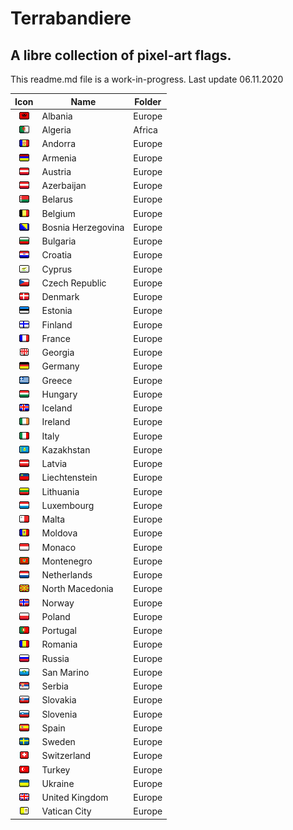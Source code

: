 # Terrabandiere
## A libre collection of pixel-art flags.

This readme.md file is a work-in-progress. Last update 06.11.2020


| Icon          | Name          | Folder        |
| :-: | ------------- | ------------- |
| ![Albania](https://github.com/avreference/terrabandiere/blob/main/europe/albania.png)  | Albania       | Europe        |
| ![Algeria](https://github.com/avreference/terrabandiere/blob/main/africa/algeria.png)  | Algeria       | Africa        |
| ![Andorra](https://github.com/avreference/terrabandiere/blob/main/europe/andorra.png)  | Andorra       | Europe        |
| ![Armenia](https://github.com/avreference/terrabandiere/blob/main/europe/armenia.png)  | Armenia       | Europe        |
| ![Austria](https://github.com/avreference/terrabandiere/blob/main/europe/austria.png)  | Austria       | Europe        |
| ![Azerbaijan](https://github.com/avreference/terrabandiere/blob/main/europe/austria.png)  | Azerbaijan       | Europe        |
| ![Belarus](https://github.com/avreference/terrabandiere/blob/main/europe/belarus.png)  | Belarus       | Europe        |
| ![Belgium](https://github.com/avreference/terrabandiere/blob/main/europe/belgium.png)  | Belgium       | Europe        |
| ![Bosnia Herzegovina](https://github.com/avreference/terrabandiere/blob/main/europe/bosniaherzegovina.png)  | Bosnia Herzegovina       | Europe        |
| ![Bulgaria](https://github.com/avreference/terrabandiere/blob/main/europe/bulgaria.png)  | Bulgaria       | Europe        |
| ![Croatia](https://github.com/avreference/terrabandiere/blob/main/europe/croatia.png)  | Croatia       | Europe        |
| ![Cyprus](https://github.com/avreference/terrabandiere/blob/main/europe/cyprus.png)  | Cyprus       | Europe        |
| ![Czech Republic](https://github.com/avreference/terrabandiere/blob/main/europe/czechrepublic.png)  | Czech Republic       | Europe        |
| ![Denmark](https://github.com/avreference/terrabandiere/blob/main/europe/denmark.png)  | Denmark       | Europe        |
| ![Estonia](https://github.com/avreference/terrabandiere/blob/main/europe/estonia.png)  | Estonia       | Europe        |
| ![Finland](https://github.com/avreference/terrabandiere/blob/main/europe/finland.png)  | Finland       | Europe        |
| ![France](https://github.com/avreference/terrabandiere/blob/main/europe/france.png)  | France       | Europe        |
| ![Georgia](https://github.com/avreference/terrabandiere/blob/main/europe/georgia.png)  | Georgia       | Europe        |
| ![Germany](https://github.com/avreference/terrabandiere/blob/main/europe/germany.png)  | Germany       | Europe        |
| ![Greece](https://github.com/avreference/terrabandiere/blob/main/europe/greece.png)  | Greece       | Europe        |
| ![Hungary](https://github.com/avreference/terrabandiere/blob/main/europe/hungary.png)  | Hungary       | Europe        |
| ![Iceland](https://github.com/avreference/terrabandiere/blob/main/europe/iceland.png)  | Iceland       | Europe        |
| ![Ireland](https://github.com/avreference/terrabandiere/blob/main/europe/ireland.png)  | Ireland       | Europe        |
| ![Italy](https://github.com/avreference/terrabandiere/blob/main/europe/italy.png)  | Italy       | Europe        |
| ![Kazakhstan](https://github.com/avreference/terrabandiere/blob/main/europe/kazakhstan.png)  | Kazakhstan       | Europe        |
| ![Latvia](https://github.com/avreference/terrabandiere/blob/main/europe/latvia.png)  | Latvia       | Europe        |
| ![Liechtenstein](https://github.com/avreference/terrabandiere/blob/main/europe/liechtenstein.png)  | Liechtenstein       | Europe        |
| ![Lithuania](https://github.com/avreference/terrabandiere/blob/main/europe/lithuania.png)  | Lithuania       | Europe        |
| ![Luxembourg](https://github.com/avreference/terrabandiere/blob/main/europe/luxembourg.png)  | Luxembourg       | Europe        |
| ![Malta](https://github.com/avreference/terrabandiere/blob/main/europe/malta.png)  | Malta       | Europe        |
| ![Moldova](https://github.com/avreference/terrabandiere/blob/main/europe/moldova.png)  | Moldova       | Europe        |
| ![Monaco](https://github.com/avreference/terrabandiere/blob/main/europe/monaco.png)  | Monaco       | Europe        |
| ![Montenegro](https://github.com/avreference/terrabandiere/blob/main/europe/montenegro.png)  | Montenegro       | Europe        |
| ![Netherlands](https://github.com/avreference/terrabandiere/blob/main/europe/netherlands.png)  | Netherlands       | Europe        |
| ![North Macedonia](https://github.com/avreference/terrabandiere/blob/main/europe/northmacedonia.png)  | North Macedonia       | Europe        |
| ![Norway](https://github.com/avreference/terrabandiere/blob/main/europe/norway.png)  | Norway       | Europe        |
| ![Poland](https://github.com/avreference/terrabandiere/blob/main/europe/poland.png)  | Poland       | Europe        |
| ![Portugal](https://github.com/avreference/terrabandiere/blob/main/europe/portugal.png)  | Portugal       | Europe        |
| ![Romania](https://github.com/avreference/terrabandiere/blob/main/europe/romania.png)  | Romania       | Europe        |
| ![Russia](https://github.com/avreference/terrabandiere/blob/main/europe/russia.png)  | Russia       | Europe        |
| ![San Marino](https://github.com/avreference/terrabandiere/blob/main/europe/sanmarino.png)  | San Marino       | Europe        |
| ![Serbia](https://github.com/avreference/terrabandiere/blob/main/europe/serbia.png)  | Serbia       | Europe        |
| ![Slovakia](https://github.com/avreference/terrabandiere/blob/main/europe/slovakia.png)  | Slovakia       | Europe        |
| ![Slovenia](https://github.com/avreference/terrabandiere/blob/main/europe/slovenia.png)  | Slovenia       | Europe        |
| ![Spain](https://github.com/avreference/terrabandiere/blob/main/europe/spain.png)  | Spain       | Europe        |
| ![Sweden](https://github.com/avreference/terrabandiere/blob/main/europe/sweden.png)  | Sweden       | Europe        |
| ![Switzerland](https://github.com/avreference/terrabandiere/blob/main/europe/switzerland.png)  | Switzerland       | Europe        |
| ![Turkey](https://github.com/avreference/terrabandiere/blob/main/europe/turkey.png)  | Turkey       | Europe        |
| ![Ukraine](https://github.com/avreference/terrabandiere/blob/main/europe/ukraine.png)  | Ukraine       | Europe        |
| ![United Kingdom](https://github.com/avreference/terrabandiere/blob/main/europe/unitedkingdom.png)  | United Kingdom       | Europe        |
| ![Vatican City](https://github.com/avreference/terrabandiere/blob/main/europe/vaticancity.png)  | Vatican City       | Europe        |
